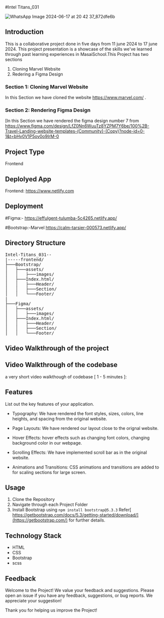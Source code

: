 #Intel Titans_031

![WhatsApp Image 2024-06-17 at 20 42 37_872dfe6b](https://github.com/imarani494/Intel-Titans_031/assets/101573121/c4f686b0-a9a6-4942-bd30-044517018ea0)


## Introduction

This is a collaborative project done in five days from 11 june 2024 to 17 june 2024. This project presentation is a showcase of the skills we've learned through past learning experiences in MasaiSchool.This Project has two sections
1. Cloning Marvel Website 
2. Redering a Figma Design

### Section 1: Cloning Marvel Website 

In this Section we have cloned the website https://www.marvel.com/ . 

### Section 2: Rendering Figma Design

[In this Section we have rendered the figma design number 7 from https://www.figma.com/design/LfZ0Nn6WuuTz8YZPM7Y6be/100%2B-Travel-Landing-website-templates-(Community)-(Copy)?node-id=0-1&t=bHv0V1P5ov0o9IrM-0 
## Project Type

Frontend

## Deplolyed App

Frontend: https://www.netlify.com

## Deployment
#Figma:-
https://effulgent-tulumba-5c4265.netlify.app/

#Bootstrap:-Marvel
https://calm-tarsier-000573.netlify.app/

## Directory Structure

<pre>
Intel-Titans_031--
|-----frontend/
├───Bootstrap/
│   ├───assets/
│   │   ├───images/
│   ├───Index.html/
│   │   ├───Header/
│   │   ├───Section/
│   │   └───Footer/
|
├───Figma/
│   ├───assets/
│   │   ├───images/
│   ├───Index.html/
│   │   ├───Header/
│   │   ├───Section/
│   │   └───Footer/
</pre>


## Video Walkthrough of the project




## Video Walkthrough of the codebase

a very short video walkthough of codebase [ 1 - 5 minutes ]:

## Features
List out the key features of your application.

- Typography: We have rendered the font styles, sizes, colors, line heights, and spacing from the original website.

- Page Layouts: We have rendered our layout close to the orignal website.

- Hover Effects: hover effects such as changing font colors, changing background color in our webpage.

- Scrolling Effects: We have implemented scroll bar as in the original website.

- Animations and Transitions: CSS animations and transitions are added to for scaling sections for large screen.


## Usage

1. Clone the Repository
2. Navigate through each Project Folder
3. Install Bootstrap using 
````npm install bootstrap@5.3.3````
Refer[ https://getbootstrap.com/docs/5.3/getting-started/download/](https://getbootstrap.com/) for further details.



## Technology Stack

- HTML
- CSS
- Bootstrap
- scss

## Feedback

Welcome to the Project! We value your feedback and suggestions.
Please open an issue if you have any feedback, suggestions, or bug reports. We appreciate your suggestion! 

Thank you for helping us improve the Project!
